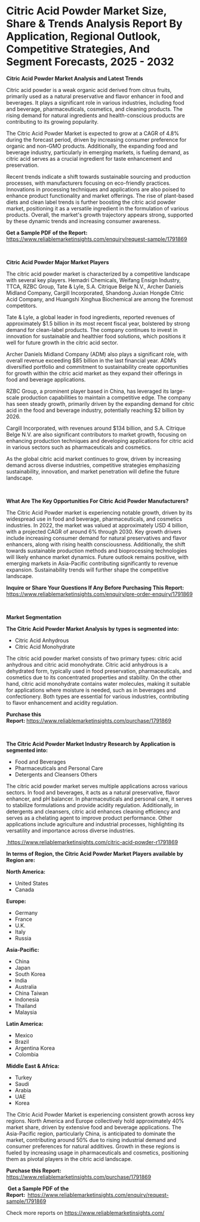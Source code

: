 <p><h1>Citric Acid Powder Market Size, Share & Trends Analysis Report By Application, Regional Outlook, Competitive Strategies, And Segment Forecasts, 2025 - 2032</h1></p><p><strong>Citric Acid Powder Market Analysis and Latest Trends</strong></p>
<p><p>Citric acid powder is a weak organic acid derived from citrus fruits, primarily used as a natural preservative and flavor enhancer in food and beverages. It plays a significant role in various industries, including food and beverage, pharmaceuticals, cosmetics, and cleaning products. The rising demand for natural ingredients and health-conscious products are contributing to its growing popularity.</p><p>The Citric Acid Powder Market is expected to grow at a CAGR of 4.8% during the forecast period, driven by increasing consumer preference for organic and non-GMO products. Additionally, the expanding food and beverage industry, particularly in emerging markets, is fueling demand, as citric acid serves as a crucial ingredient for taste enhancement and preservation. </p><p>Recent trends indicate a shift towards sustainable sourcing and production processes, with manufacturers focusing on eco-friendly practices. Innovations in processing techniques and applications are also poised to enhance product functionality and market offerings. The rise of plant-based diets and clean label trends is further boosting the citric acid powder market, positioning it as a versatile ingredient in the formulation of various products. Overall, the market's growth trajectory appears strong, supported by these dynamic trends and increasing consumer awareness.</p></p>
<p><strong>Get a Sample PDF of the Report:&nbsp;</strong> <a href="https://www.reliablemarketinsights.com/enquiry/request-sample/1791869?utm_campaign=3583&utm_medium=2&utm_source=Github&utm_content=ia&utm_term=31032025&utm_id=citric-acid-powder">https://www.reliablemarketinsights.com/enquiry/request-sample/1791869</a></p>
<p>&nbsp;</p>
<p><strong>Citric Acid Powder Major Market Players</strong></p>
<p><p>The citric acid powder market is characterized by a competitive landscape with several key players. Hemadri Chemicals, Weifang Ensign Industry, TTCA, RZBC Group, Tate & Lyle, S.A. Citrique Belge N.V., Archer Daniels Midland Company, Cargill Incorporated, Shandong Juxian Hongde Citric Acid Company, and Huangshi Xinghua Biochemical are among the foremost competitors. </p><p>Tate & Lyle, a global leader in food ingredients, reported revenues of approximately $1.5 billion in its most recent fiscal year, bolstered by strong demand for clean-label products. The company continues to invest in innovation for sustainable and healthier food solutions, which positions it well for future growth in the citric acid sector.</p><p>Archer Daniels Midland Company (ADM) also plays a significant role, with overall revenue exceeding $85 billion in the last financial year. ADM’s diversified portfolio and commitment to sustainability create opportunities for growth within the citric acid market as they expand their offerings in food and beverage applications.</p><p>RZBC Group, a prominent player based in China, has leveraged its large-scale production capabilities to maintain a competitive edge. The company has seen steady growth, primarily driven by the expanding demand for citric acid in the food and beverage industry, potentially reaching $2 billion by 2026.</p><p>Cargill Incorporated, with revenues around $134 billion, and S.A. Citrique Belge N.V. are also significant contributors to market growth, focusing on enhancing production techniques and developing applications for citric acid in various sectors such as pharmaceuticals and cosmetics.</p><p>As the global citric acid market continues to grow, driven by increasing demand across diverse industries, competitive strategies emphasizing sustainability, innovation, and market penetration will define the future landscape.</p></p>
<p>&nbsp;</p>
<p><strong>What Are The Key Opportunities For Citric Acid Powder Manufacturers?</strong></p>
<p><p>The Citric Acid Powder market is experiencing notable growth, driven by its widespread use in food and beverage, pharmaceuticals, and cosmetics industries. In 2022, the market was valued at approximately USD 4 billion, with a projected CAGR of around 6% through 2030. Key growth drivers include increasing consumer demand for natural preservatives and flavor enhancers, along with rising health consciousness. Additionally, the shift towards sustainable production methods and bioprocessing technologies will likely enhance market dynamics. Future outlook remains positive, with emerging markets in Asia-Pacific contributing significantly to revenue expansion. Sustainability trends will further shape the competitive landscape.</p></p>
<p><strong>Inquire or Share Your Questions If Any Before Purchasing This Report:</strong> <a href="https://www.reliablemarketinsights.com/enquiry/pre-order-enquiry/1791869?utm_campaign=3583&utm_medium=2&utm_source=Github&utm_content=ia&utm_term=31032025&utm_id=citric-acid-powder">https://www.reliablemarketinsights.com/enquiry/pre-order-enquiry/1791869</a></p>
<p>&nbsp;</p>
<p><strong>Market Segmentation</strong></p>
<p><strong>The Citric Acid Powder Market Analysis by types is segmented into:</strong></p>
<p><ul><li>Citric Acid Anhydrous</li><li>Citric Acid Monohydrate</li></ul></p>
<p><p>The citric acid powder market consists of two primary types: citric acid anhydrous and citric acid monohydrate. Citric acid anhydrous is a dehydrated form, typically used in food preservation, pharmaceuticals, and cosmetics due to its concentrated properties and stability. On the other hand, citric acid monohydrate contains water molecules, making it suitable for applications where moisture is needed, such as in beverages and confectionery. Both types are essential for various industries, contributing to flavor enhancement and acidity regulation.</p></p>
<p><strong>Purchase this Report:&nbsp;</strong><a href="https://www.reliablemarketinsights.com/purchase/1791869?utm_campaign=3583&utm_medium=2&utm_source=Github&utm_content=ia&utm_term=31032025&utm_id=citric-acid-powder">https://www.reliablemarketinsights.com/purchase/1791869</a></p>
<p>&nbsp;</p>
<p><strong>The Citric Acid Powder Market Industry Research by Application is segmented into:</strong></p>
<p><ul><li>Food and Beverages</li><li>Pharmaceuticals and Personal Care</li><li>Detergents and Cleansers Others</li></ul></p>
<p><p>The citric acid powder market serves multiple applications across various sectors. In food and beverages, it acts as a natural preservative, flavor enhancer, and pH balancer. In pharmaceuticals and personal care, it serves to stabilize formulations and provide acidity regulation. Additionally, in detergents and cleansers, citric acid enhances cleaning efficiency and serves as a chelating agent to improve product performance. Other applications include agriculture and industrial processes, highlighting its versatility and importance across diverse industries.</p></p>
<p><a href="https://www.reliablemarketinsights.com/citric-acid-powder-r1791869?utm_campaign=3583&utm_medium=2&utm_source=Github&utm_content=ia&utm_term=31032025&utm_id=citric-acid-powder">&nbsp;https://www.reliablemarketinsights.com/citric-acid-powder-r1791869</a></p>
<p><strong>In terms of Region, the Citric Acid Powder Market Players available by Region are:</strong></p>
<p>
    <p> <strong> North America: </strong>
        <ul>
            <li>United States</li>
            <li>Canada</li>
        </ul>
        </p> 
    <p> <strong> Europe: </strong>
        <ul>
            <li>Germany</li>
            <li>France</li>
            <li>U.K.</li>
            <li>Italy</li>
            <li>Russia</li>
        </ul>
        </p> 
    <p> <strong> Asia-Pacific: </strong>
        <ul>
            <li>China</li>
            <li>Japan</li>
            <li>South Korea</li>
            <li>India</li>
            <li>Australia</li>
            <li>China Taiwan</li>
            <li>Indonesia</li>
            <li>Thailand</li>
            <li>Malaysia</li>
        </ul>
        </p> 
    <p> <strong> Latin America: </strong>
        <ul>
            <li>Mexico</li>
            <li>Brazil</li>
            <li>Argentina Korea</li>
            <li>Colombia</li>
        </ul>
        </p> 
    <p> <strong> Middle East & Africa: </strong>
        <ul>
            <li>Turkey</li>
            <li>Saudi</li>
            <li>Arabia</li>
            <li>UAE</li>
            <li>Korea</li>
        </ul>
    </p>
    </p>
<p><p>The Citric Acid Powder Market is experiencing consistent growth across key regions. North America and Europe collectively hold approximately 40% market share, driven by extensive food and beverage applications. The Asia-Pacific region, particularly China, is anticipated to dominate the market, contributing around 50% due to rising industrial demand and consumer preferences for natural additives. Growth in these regions is fueled by increasing usage in pharmaceuticals and cosmetics, positioning them as pivotal players in the citric acid landscape.</p></p>
<p><strong>Purchase this Report: </strong><a href="https://www.reliablemarketinsights.com/purchase/1791869?utm_campaign=3583&utm_medium=2&utm_source=Github&utm_content=ia&utm_term=31032025&utm_id=citric-acid-powder">https://www.reliablemarketinsights.com/purchase/1791869</a></p>
<p>&nbsp;<strong>Get a Sample PDF of the Report:&nbsp;&nbsp;</strong><a href="https://www.reliablemarketinsights.com/enquiry/request-sample/1791869?utm_campaign=3583&utm_medium=2&utm_source=Github&utm_content=ia&utm_term=31032025&utm_id=citric-acid-powder">https://www.reliablemarketinsights.com/enquiry/request-sample/1791869</a></p>
<p><strong></strong></p>
<p>Check more reports on <a href="https://www.reliablemarketinsights.com/?utm_campaign=3583&utm_medium=2&utm_source=Github&utm_content=ia&utm_term=31032025&utm_id=citric-acid-powder">https://www.reliablemarketinsights.com/</a></p>